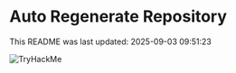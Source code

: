 # Auto Regenerate Repository

This README was last updated: 2025-09-03 09:51:23

 ![TryHackMe](https://tryhackme.com/badge/533634)